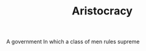 ---
title: Aristocracy
permalink: "/definitions/aristocracy.html"
body: A government ln which a class of men rules supreme
published_at: '2018-07-07'
layout: post
---